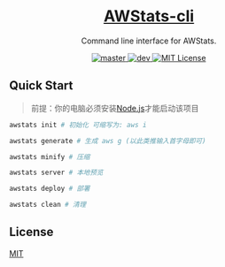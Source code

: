 <h1 align="center"><a href="https://github.com/lete114/AWStats-cli" target="_blank">AWStats-cli</a></h1>
<p align="center">Command line interface for AWStats.</p>

<p align="center">
    <a href="https://github.com/lete114/AWStats-cli/releases/">
      <img src="https://img.shields.io/github/package-json/v/lete114/AWStats-cli/master?color=%23e58a8a&label=master" alt="master">
    </a>
    <a href="https://github.com/lete114/AWStats-cli/releases/">
      <img src="https://img.shields.io/github/package-json/v/lete114/AWStats-cli/dev?color=%231ab1ad&label=dev" alt="dev">
    </a>
    <a href="https://github.com/lete114/AWStats-cli/blob/master/LICENSE">
      <img src="https://img.shields.io/github/license/lete114/AWStats-cli?color=FF5531" alt="MIT License">
    </a>
</p>

## Quick Start

> 前提：你的电脑必须安装[Node.js](https://nodejs.org/)才能启动该项目

```bash
awstats init # 初始化 可缩写为: aws i

awstats generate # 生成 aws g (以此类推输入首字母即可)

awstats minify # 压缩

awstats server # 本地预览

awstats deploy # 部署

awstats clean # 清理
```

## License

[MIT](LICENSE)
